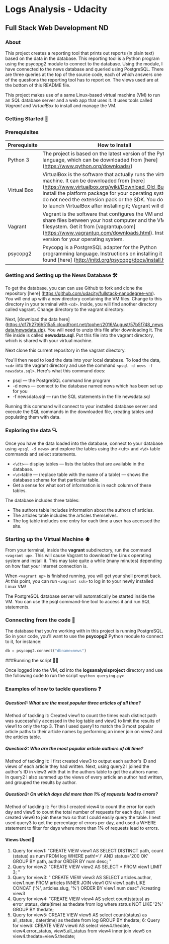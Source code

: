 # Logs Analysis - Udacity
## Full Stack Web Development ND

### About

This project creates  a reporting tool that prints out reports (in plain text) based on the data in the database. This reporting tool is a Python program using the psycopg2 module to connect to the database. Using the module, I have connected to the news database and queried using PostgreSQL. There are three queries at the top of the source code, each of which answers one of the questions the reporting tool has to report on. The views used are at the bottom of this README file.

This project makes use of a same Linux-based virtual machine (VM) to run an SQL database server and a web app that uses it. It uses tools called *Vagrant* and *VirtualBox* to install and manage the VM.

### Getting Started :rocket:

### Prerequisites

**Prerequisite** | **How to Install**
------------ | -------------
Python 3 | The project is based on the latest version of the Python language, which can be downloaded from [here] (https://www.python.org/downloads/)
Virtual Box | VirtualBox is the software that actually runs the virtual machine. It can be downloaded from [here] (https://www.virtualbox.org/wiki/Download_Old_Builds_5_1). Install the platform package for your operating system. You do not need the extension pack or the SDK. You do not need to launch VirtualBox after installing it; Vagrant will do that.
Vagrant | Vagrant is the software that configures the VM and lets you share files between your host computer and the VM's filesystem. Get it from [vagrantup.com] (https://www.vagrantup.com/downloads.html). Install the version for your operating system.
psycopg2  | Psycopg is a PostgreSQL adapter for the Python programming language. Instructions on installing it can be found [here] (http://initd.org/psycopg/docs/install.html)


### Getting and Setting up the News Database :hammer_and_wrench:

To get the database, you can can use Github to fork and clone the repository [here] (https://github.com/udacity/fullstack-nanodegree-vm). You will end up with a new directory containing the VM files. Change to this directory in your terminal with `<cd>`. Inside, you will find another directory called vagrant. Change directory to the vagrant directory:

Next, [download the data here] (https://d17h27t6h515a5.cloudfront.net/topher/2016/August/57b5f748_newsdata/newsdata.zip). You will need to unzip this file after downloading it. The file inside is called **newsdata.sql**. Put this file into the vagrant directory, which is shared with your virtual machine.

Next clone this current repository in the vagrant directory.

You'll then need to load the data into your local database.
To load the data, `<cd>` into the vagrant directory and use the command `<psql -d news -f newsdata.sql>`.
Here's what this command does:
* psql — the PostgreSQL command line program
* -d news — connect to the database named news which has been set up for you
* -f newsdata.sql — run the SQL statements in the file newsdata.sql

Running this command will connect to your installed database server and execute the SQL commands in the downloaded file, creating tables and populating them with data.


### Exploring the data :mag:
Once you have the data loaded into the database, connect to your database using `<psql -d news>` and explore the tables using the `<\dt>` and `<\d>` table commands and select statements.

* `<\dt>`— display tables — lists the tables that are available in the database.
* `<\d>`table — (replace table with the name of a table) — shows the database schema for that particular table.
* Get a sense for what sort of information is in each column of these tables.

The database includes three tables:

* The authors table includes information about the authors of articles.
* The articles table includes the articles themselves.
* The log table includes one entry for each time a user has accessed the site.


### Starting up the Virtual Machine	:arrow_up:

From your terminal, inside the __vagrant__ subdirectory, run the command `<vagrant up>`. This will cause Vagrant to download the Linux operating system and install it. This may take quite a while (many minutes) depending on how fast your Internet connection is.

When `<vagrant up>` is finished running, you will get your shell prompt back. At this point, you can run `<vagrant ssh>` to log in to your newly installed Linux VM!

The PostgreSQL database server will automatically be started inside the VM. You can use the psql command-line tool to access it and run SQL statements.


### Connecting from the code :link:
The database that you're working with in this project is running PostgreSQL. So in your code, you'll want to use the __psycopg2__ Python module to connect to it, for instance:

```python
db = psycopg2.connect("dbname=news")
```
###Running the script :running_man:

Once logged into the VM, __cd__ into the __logsanalysisproject__ directory and use the following code to run the script
`<python querying.py>`

### Examples of how to tackle questions :question:

##### Question1: What are the most popular three articles of all time?
Method of tackling it: Created view1 to count the times each distinct path was successfully accessed in the log table and view2 to limit the results of view1 to only the top 3. Then I used query1 to match the 3 most popular article paths to their article names by performing an inner join on view2 and the articles table.


##### Question2: Who are the most popular article authors of all time?
Method of tackling it: I first created view3 to output each author's ID and views of each article they had written. Next, using query2 I joined the author's ID in view3 with that in the authors table to get the authors name. In query2 I also summed up the views of every article an author had written, and grouped the results by author.


##### Question3: On which days did more than 1% of requests lead to errors?
Method of tackling it: For this I created view4 to count the  error for each day and view5 to count the total number of requests for each day. I next created view6 to join these two so that I could easily query the table. I next used query3 to get the percentage of errors per day, and used a WHERE statement to filter for days where more than 1% of requests lead to errors.


#### Views Used :eyes:


1) Query for view1: "CREATE VIEW view1 AS SELECT DISTINCT path, count (status) as num FROM log WHERE path!='/' AND status='200 OK' GROUP BY path, author ORDER BY num desc; "
2) Query for view2: "CREATE VIEW view2 AS SELECT * FROM view1 LIMIT 3; "
3) Query for view3: " CREATE VIEW view3 AS SELECT articles.author, view1.num FROM articles  INNER JOIN view1 ON view1.path LIKE CONCAT ('%', articles.slug, '%') ORDER BY view1.num desc" //creating view3
4) Query for view4: "CREATE VIEW view4 AS select count(status) as error_status, date(time) as thedate from log where status NOT LIKE '2%' GROUP BY thedate;
5) Query for view5: CREATE VIEW view5 AS select count(status) as all_status , date(time) as thedate from log GROUP BY thedate;
6: Query for view6: CREATE VIEW view6 AS select view4.thedate, view4.error_status, view5.all_status from view4 inner join view5 on view4.thedate=view5.thedate;
